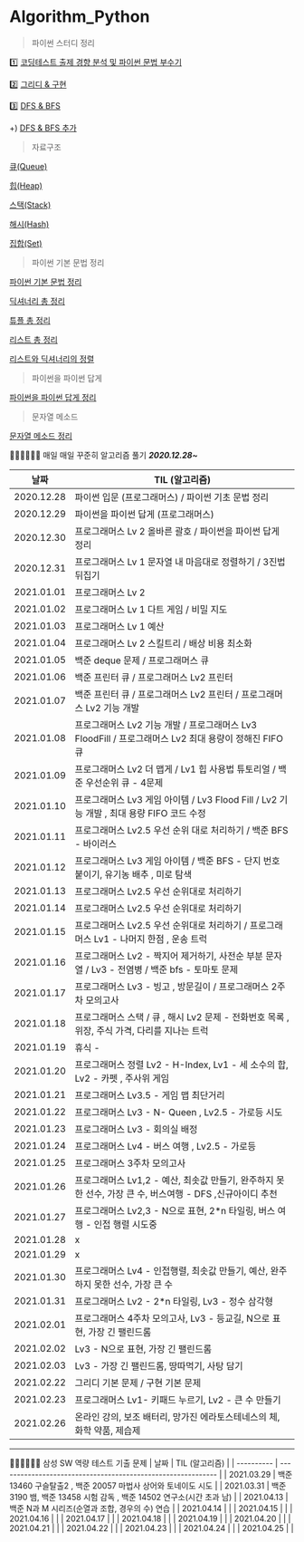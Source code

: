 # Algorithm_Python



> 파이썬 스터디 정리

1️⃣ [코딩테스트 출제 경향 분석 및 파이썬 문법 부수기](https://github.com/yunakim2/Algorithm_Python/blob/master/%ED%8C%8C%EC%9D%B4%EC%8D%AC%EC%8A%A4%ED%84%B0%EB%94%94/%EB%8F%99%EB%B9%88%EB%82%98_%EC%9D%B4%EC%BD%94%ED%85%8C_1%EA%B0%95.md)

2️⃣ [그리디 & 구현 ](https://github.com/yunakim2/Algorithm_Python/blob/master/%ED%8C%8C%EC%9D%B4%EC%8D%AC%EC%8A%A4%ED%84%B0%EB%94%94/%EB%8F%99%EB%B9%88%EB%82%98_%EC%9D%B4%EC%BD%94%ED%85%8C_2%EA%B0%95.md)

3️⃣ [DFS & BFS](https://github.com/yunakim2/Algorithm_Python/blob/master/%ED%8C%8C%EC%9D%B4%EC%8D%AC%EC%8A%A4%ED%84%B0%EB%94%94/dfs:bfs.md)
 
+) [DFS & BFS 추가](https://github.com/yunakim2/Algorithm_Python/blob/master/%ED%8C%8C%EC%9D%B4%EC%8D%AC%EC%8A%A4%ED%84%B0%EB%94%94/%EB%8F%99%EB%B9%88%EB%82%98_%EC%9D%B4%EC%BD%94%ED%85%8C_3%EA%B0%95.md)




> 자료구조

[큐(Queue)](https://yunaaaas.tistory.com/29?category=966971)

[힙(Heap)](https://yunaaaas.tistory.com/36?category=966971)

[스택(Stack)](https://yunaaaas.tistory.com/48?category=966971)

[해시(Hash)](https://yunaaaas.tistory.com/46?category=966971)

[집합(Set)](https://yunaaaas.tistory.com/47?category=966971)

> 파이썬 기본 문법 정리

[파이썬 기본 문법 정리](https://github.com/yunakim2/Algorithm_Python/blob/master/%ED%8C%8C%EC%9D%B4%EC%8D%AC%20%EA%B8%B0%EB%B3%B8%20%EB%AC%B8%EB%B2%95%20%EC%A0%95%EB%A6%AC.md)

[딕셔너리 총 정리](https://yunaaaas.tistory.com/2?category=966971)

[튜플 총 정리](https://yunaaaas.tistory.com/3?category=966971)

[리스트 총 정리](https://yunaaaas.tistory.com/4?category=966971)

[리스트와 딕셔너리의 정렬](https://yunaaaas.tistory.com/5?category=966971)

> 파이썬을 파이썬 답게

[파이썬을 파이썬 답게 정리](https://yunaaaas.tistory.com/8?category=966971)

> 문자열 메소드

[문자열 메소드 정리](https://github.com/yunakim2/Algorithm_Python/blob/master/%EB%AC%B8%EC%9E%90%EC%97%B4%20%EB%A9%94%EC%86%8C%EB%93%9C.md)



💪🏻💪🏻💪🏻 매일 매일 꾸준히 알고리즘 풀기 ***2020.12.28~***

| 날짜       | TIL (알고리즘)                                               |
| ---------- | ------------------------------------------------------------ |
| 2020.12.28 | 파이썬 입문 (프로그래머스) / 파이썬 기초 문법 정리           |
| 2020.12.29 | 파이썬을 파이썬 답게 (프로그래머스)                          |
| 2020.12.30 | 프로그래머스 Lv 2 올바른 괄호 / 파이썬을 파이썬 답게 정리    |
| 2020.12.31 | 프로그래머스 Lv 1 문자열 내 마음대로 정렬하기 / 3진법 뒤집기 |
| 2021.01.01 | 프로그래머스 Lv 2                                            |
| 2021.01.02 | 프로그래머스 Lv 1 다트 게임 / 비밀 지도                      |
| 2021.01.03 | 프로그래머스 Lv 1 예산                                       |
| 2021.01.04 | 프로그래머스 Lv 2 스킬트리 / 배상 비용 최소화                |
| 2021.01.05 | 백준 deque 문제 / 프로그래머스 큐                            |
| 2021.01.06 | 백준 프린터 큐 / 프로그래머스 Lv2 프린터                     |
| 2021.01.07 | 백준 프린터 큐 / 프로그래머스 Lv2 프린터 / 프로그래머스 Lv2 기능 개발 |
| 2021.01.08 | 프로그래머스 Lv2 기능 개발 / 프로그래머스 Lv3 FloodFill / 프로그래머스 Lv2 최대 용량이 정해진 FIFO 큐 |
| 2021.01.09 | 프로그래머스 Lv2 더 맵게 / Lv1 힙 사용법 튜토리얼 / 백준 우선순위 큐 - 4문제 |
| 2021.01.10 | 프로그래머스 Lv3 게임 아이템 / Lv3 Flood Fill / Lv2 기능 개발 , 최대 용량 FIFO 코드 수정 |
| 2021.01.11 | 프로그래머스 Lv2.5 우선 순위 대로 처리하기  / 백준 BFS - 바이러스  |
| 2021.01.12 | 프로그래머스 Lv3 게임 아이템 / 백준 BFS - 단지 번호 붙이기, 유기농 배추 , 미로 탐색  |
| 2021.01.13 | 프로그래머스 Lv2.5 우선 순위대로 처리하기 | 
| 2021.01.14 | 프로그래머스 Lv2.5 우선 순위대로 처리하기  |
| 2021.01.15 | 프로그래머스 Lv2.5 우선 순위대로 처리하기 / 프로그래머스 Lv1 - 나머지 한점 , 운송 트럭 |
| 2021.01.16 | 프로그래머스 Lv2 - 짝지어 제거하기, 사전순 부분 문자열 / Lv3 - 전염병 / 백준 bfs - 토마토 문제 |
| 2021.01.17 | 프로그래머스 Lv3 - 빙고 , 방문길이 / 프로그래머스 2주차 모의고사 |
| 2021.01.18 | 프로그래머스 스택 / 큐 , 해시 Lv2 문제 - 전화번호 목록 , 위장, 주식 가격, 다리를 지나는 트럭 |
| 2021.01.19 | 휴식 - |
| 2021.01.20 | 프로그래머스 정렬 Lv2 - H-Index, Lv1 - 세 소수의 합, Lv2 - 카펫 , 주사위 게임  |
| 2021.01.21 | 프로그래머스 Lv3.5 - 게임 맵 최단거리 |
| 2021.01.22 | 프로그래머스 Lv3 - N- Queen , Lv2.5 - 가로등 시도|
| 2021.01.23 | 프로그래머스 Lv3 - 회의실 배정 |
| 2021.01.24 | 프로그래머스 Lv4 - 버스 여행 , Lv2.5 - 가로등 |
| 2021.01.25 | 프로그래머스 3주차 모의고사 |
| 2021.01.26 | 프로그래머스 Lv1,2 - 예산, 최솟값 만들기, 완주하지 못한 선수, 가장 큰 수, 버스여행 - DFS ,신규아이디 추천|
| 2021.01.27 | 프로그래머스 Lv2,3 - N으로 표현, 2*n 타일링, 버스 여행 - 인접 행렬 시도중 |
| 2021.01.28 | x |
| 2021.01.29 | x |
| 2021.01.30 | 프로그래머스 Lv4 - 인접행렬, 최솟값 만들기, 예산, 완주하지 못한 선수, 가장 큰 수 |
| 2021.01.31 | 프로그래머스 Lv2 - 2*n 타일링, Lv3 - 정수 삼각형 |
| 2021.02.01 | 프로그래머스 4주차 모의고사, Lv3 - 등교길, N으로 표현, 가장 긴 팰린드롬 |
| 2021.02.02 | Lv3 - N으로 표현, 가장 긴 팰린드롬 |
| 2021.02.03 | Lv3 - 가장 긴 팰린드롬, 땅따먹기, 사탕 담기 |
| 2021.02.22 | 그리디 기본 문제 / 구현 기본 문제 |
| 2021.02.23 | 프로그래머스 Lv1- 키패드 누르기, Lv2 - 큰 수 만들기|
| 2021.02.26 | 온라인 강의, 보조 배터리, 망가진 에라토스테네스의 체, 화학 약품, 제습제 |



---

💪🏻💪🏻💪🏻 삼성 SW 역량 테스트 기출 문제
| 날짜       | TIL (알고리즘)                                               |
| ---------- | ------------------------------------------------------------ |
| 2021.03.29 | 백준 13460 구슬탈출2 , 백준 20057 마법사 상어와 토네이도 시도 |
| 2021.03.31 | 백준 3190 뱀, 백준 13458 시험 감독 , 백준 14502 연구소(시간 초과 남) |
| 2021.04.13 | 백준 N과 M 시리즈(순열과 조합, 경우의 수) 연습 |
| 2021.04.14 |  |
| 2021.04.15 |  |
| 2021.04.16 |  |
| 2021.04.17 |  |
| 2021.04.18 |  |
| 2021.04.19 |  |
| 2021.04.20 |  |
| 2021.04.21 |  |
| 2021.04.22 |  |
| 2021.04.23 |  |
| 2021.04.24 |  |
| 2021.04.25 |  |